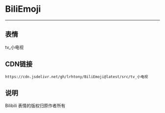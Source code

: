 
# BiliEmoji
---
## 表情
tv_小电视
## CDN链接
```
https://cdn.jsdelivr.net/gh/lrhtony/BiliEmoji@latest/src/tv_小电视
```
## 说明
Bilibili 表情的版权归原作者所有
